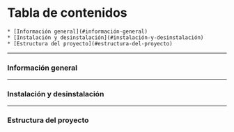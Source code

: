 # Tabla de contenidos
    * [Información general](#información-general)
    * [Instalación y desinstalación](#instalación-y-desinstalación)
    * [Estructura del proyecto](#estructura-del-proyecto)
***

### Información general
***

### Instalación y desinstalación
***

### Estructura del proyecto